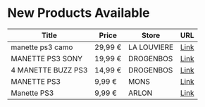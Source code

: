 # New Products Available

| Title | Price | Store | URL |
|---|---|---|---|
| manette ps3 camo | 29,99 € | LA LOUVIERE | [Link](https://www.cashconverters.be/fr/accessoires-jeux-video/878303-manette-ps3-camo.html) |
| MANETTE PS3 SONY | 19,99 € | DROGENBOS | [Link](https://www.cashconverters.be/fr/accessoires-jeux-video/878275-manette-ps3-sony.html) |
| 4 MANETTE BUZZ PS3 | 14,99 € | DROGENBOS | [Link](https://www.cashconverters.be/fr/accessoires-jeux-video/878276-4-manette-buzz-ps3.html) |
| MANETTE PS3 | 9,99 € | MONS | [Link](https://www.cashconverters.be/fr/accessoires-jeux-video/878117-manette-ps3.html) |
| Manette PS3 | 9,99 € | ARLON | [Link](https://www.cashconverters.be/fr/accessoires-jeux-video/878627-manette-ps3.html) |
